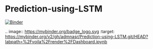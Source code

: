 # Prediction-using-LSTM

[![Binder](https://mybinder.org/badge_logo.svg)](https://mybinder.org/v2/gh/admnasr/Prediction-using-LSTM.git/HEAD?labpath=%2Fvoila%2Frender%2FDashboard.ipynb)

.. image:: https://mybinder.org/badge_logo.svg
 :target: https://mybinder.org/v2/gh/admnasr/Prediction-using-LSTM.git/HEAD?labpath=%2Fvoila%2Frender%2FDashboard.ipynb

